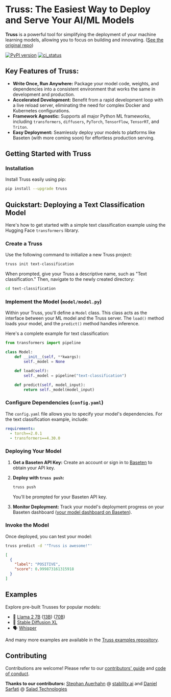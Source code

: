 # Truss: The Easiest Way to Deploy and Serve Your AI/ML Models

**Truss** is a powerful tool for simplifying the deployment of your machine learning models, allowing you to focus on building and innovating.  ([See the original repo](https://github.com/basetenlabs/truss))

[![PyPI version](https://badge.fury.io/py/truss.svg)](https://badge.fury.io/py/truss)
[![ci_status](https://github.com/basetenlabs/truss/actions/workflows/release.yml/badge.svg)](https://github.com/basetenlabs/truss/actions/workflows/release.yml)

## Key Features of Truss:

*   **Write Once, Run Anywhere:** Package your model code, weights, and dependencies into a consistent environment that works the same in development and production.
*   **Accelerated Development:** Benefit from a rapid development loop with a live reload server, eliminating the need for complex Docker and Kubernetes configurations.
*   **Framework Agnostic:** Supports all major Python ML frameworks, including `transformers`, `diffusers`, `PyTorch`, `TensorFlow`, `TensorRT`, and `Triton`.
*   **Easy Deployment:** Seamlessly deploy your models to platforms like Baseten (with more coming soon) for effortless production serving.

## Getting Started with Truss

### Installation

Install Truss easily using pip:

```bash
pip install --upgrade truss
```

## Quickstart: Deploying a Text Classification Model

Here's how to get started with a simple text classification example using the Hugging Face `transformers` library.

### Create a Truss

Use the following command to initialize a new Truss project:

```bash
truss init text-classification
```

When prompted, give your Truss a descriptive name, such as "Text classification." Then, navigate to the newly created directory:

```bash
cd text-classification
```

### Implement the Model (`model/model.py`)

Within your Truss, you'll define a `Model` class. This class acts as the interface between your ML model and the Truss server.  The `load()` method loads your model, and the `predict()` method handles inference.

Here's a complete example for text classification:

```python
from transformers import pipeline

class Model:
    def __init__(self, **kwargs):
        self._model = None

    def load(self):
        self._model = pipeline("text-classification")

    def predict(self, model_input):
        return self._model(model_input)
```

### Configure Dependencies (`config.yaml`)

The `config.yaml` file allows you to specify your model's dependencies.  For the text classification example, include:

```yaml
requirements:
  - torch==2.0.1
  - transformers==4.30.0
```

### Deploying Your Model

1.  **Get a Baseten API Key:** Create an account or sign in to [Baseten](https://app.baseten.co/) to obtain your API key.
2.  **Deploy with `truss push`:**

    ```bash
    truss push
    ```

    You'll be prompted for your Baseten API key.

3.  **Monitor Deployment:** Track your model's deployment progress on your Baseten dashboard ([your model dashboard on Baseten](https://app.baseten.co/models/)).

### Invoke the Model

Once deployed, you can test your model:

```bash
truss predict -d '"Truss is awesome!"'
```

```json
[
  {
    "label": "POSITIVE",
    "score": 0.999873161315918
  }
]
```

## Examples

Explore pre-built Trusses for popular models:

*   🦙 [Llama 2 7B](https://github.com/basetenlabs/truss-examples/tree/main/llama/llama-2-7b-chat) ([13B](https://github.com/basetenlabs/truss-examples/tree/main/llama/llama-2-13b-chat)) ([70B](https://github.com/basetenlabs/truss-examples/tree/main/llama/llama-2-70b-chat))
*   🎨 [Stable Diffusion XL](https://github.com/basetenlabs/truss-examples/tree/main/stable-diffusion/stable-diffusion-xl-1.0)
*   🗣 [Whisper](https://github.com/basetenlabs/truss-examples/tree/main/whisper/whisper-truss)

And many more examples are available in the [Truss examples repository](https://github.com/basetenlabs/truss-examples/).

## Contributing

Contributions are welcome!  Please refer to our [contributors' guide](CONTRIBUTING.md) and [code of conduct](CODE_OF_CONDUCT.md).

**Thanks to our contributors:** [Stephan Auerhahn](https://github.com/palp) @ [stability.ai](https://stability.ai/) and [Daniel Sarfati](https://github.com/dsarfati) @ [Salad Technologies](https://salad.com/)